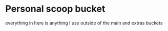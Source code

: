 # Personal scoop bucket

everything in here is anything I use outside of the main and extras buckets